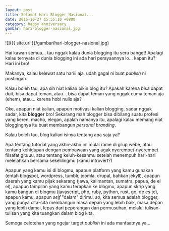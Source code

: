 ```yaml
---
layout: post
title: Selamat Hari Blogger Nasional...
date: 2016-10-27 15:55:10 +0800
category: happy anniversary
gambar: hari-blogger-nasional.jpg
---
```


![]({{ site.url }}/gambar/hari-blogger-nasional.jpg)

Hai kawan semua... tau nggak kalau dunia blogging itu seru banget! Apalagi kalau ternyata di dunia blogging ini ada hari perayaannya lo... kapan itu? Hari ini bro!

Makanya, kalau kelewat satu hariii aja, udah gagal ni buat _publish_ ni postingan.

<!-- more -->

Kalau boleh tau, apa sih niat kalian bikin blog itu? Apakah karena bisa dapat duit, bisa dapat teman, atau... bisa dapat teman yang nggak cuma teman aja (ehem), atau... karena hobi nulis aja?

Oke, apapun niat kalian, apapun motivasi kalian blogging, sadar nggak sadar, kita **blogger** bro! Sekarang mah blogger bisa dibilang suatu profesi yang keren, macho, elegan, apalah namanya itu, apalagi kalau memang niat bloggingnya itu buat membangun _personal branding_.

Kalau boleh tau, blog kalian isinya tentang apa saja ya?

Apa tentang tutorial yang akhir-akhir ini mulai rame di grup webe, atau tentang kehidupan dengan pembawaan yang agak nyerempet-nyerempet filsafat gituuu, atau tentang keluh-kesahmu setelah menempuh hari-hari melelahkan bersama sekelilingmu (kamu introvert?)

Apapun yang kamu isi di blogmu, apapun platform yang kamu gunakan (entah blogspot, wordpress, tumblr, joomla, drupal, bahkan jekyll), apapun daerah yang kamu pijak sekarang (jawa, kalimantan, sumatra, papua, de el el), apapun tampilan yang kamu terapkan ke blogmu, apapun skrip yang kamu bangun di blogmu (javascript, php, ruby, python, rust, go, de es te), apapun kamu, apapun _self_ "dalam" dirimu, _so_, kita semua adalah blogger, yang punya cita-cita membangun masa depan yang lebih baik, masa depan yang lebih damai, lepas dari peperangan dan permusuhan, melalui tulisan-tulisan yang kita tuangkan dalam blog kita.

Semoga celotehan yang ngejar target _publish_ ini ada manfaatnya ya...